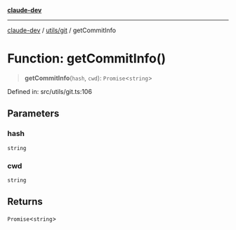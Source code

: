[**claude-dev**](../../../README.md)

***

[claude-dev](../../../README.md) / [utils/git](../README.md) / getCommitInfo

# Function: getCommitInfo()

> **getCommitInfo**(`hash`, `cwd`): `Promise`\<`string`\>

Defined in: src/utils/git.ts:106

## Parameters

### hash

`string`

### cwd

`string`

## Returns

`Promise`\<`string`\>
